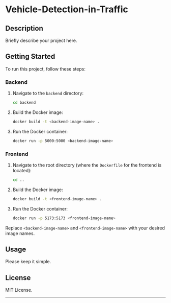 # Vehicle-Detection-in-Traffic


## Description

Briefly describe your project here.

## Getting Started

To run this project, follow these steps:

### Backend

1. Navigate to the `backend` directory:
   ```sh
   cd backend
   ```

2. Build the Docker image:
   ```sh
   docker build -t <backend-image-name> .
   ```

3. Run the Docker container:
   ```sh
   docker run -p 5000:5000 <backend-image-name>
   ```

### Frontend

1. Navigate to the root directory (where the `Dockerfile` for the frontend is located):
   ```sh
   cd ..
   ```

2. Build the Docker image:
   ```sh
   docker build -t <frontend-image-name> .
   ```

3. Run the Docker container:
   ```sh
   docker run -p 5173:5173 <frontend-image-name>
   ```

Replace `<backend-image-name>` and `<frontend-image-name>` with your desired image names.

## Usage

Please keep it simple.

## License

MIT License.

---

